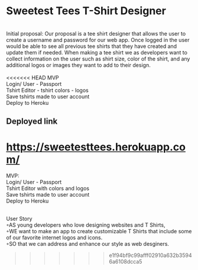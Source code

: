 # Sweetest Tees T-Shirt Designer

<br>
Initial proposal:  
Our proposal is a tee shirt designer that allows the user to create a username and password for our web app. Once logged in the user would be able to see all previous tee shirts that they have created and update them if needed. When making a tee shirt we as developers want to collect information on the user such as shirt size, color of the shirt, and any additional logos or images they want to add to their design.<br><br>
<<<<<<< HEAD
MVP<br>
Login/ User - Passport<br>
Tshirt Editor - tshirt colors - logos<br>
Save tshirts made to user account<br>
Deploy to Heroku

## Deployed link 
https://sweetesttees.herokuapp.com/
=======

MVP:  
Login/ User - Passport  
Tshirt Editor with colors and logos  
Save tshirts made to user account  
Deploy to Heroku<br><br>

User Story  
◦AS young developers who love designing websites and T Shirts,  
◦WE want to make an app to create customizable T Shirts that include some of our favorite internet logos and icons.  
◦SO that we can address and enhance our style as web desginers.  
>>>>>>> e1f94bf9c99afff02910a632b35946a6108dcca5
